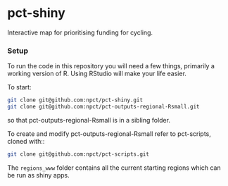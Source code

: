 # pct-shiny

Interactive map for prioritising funding for cycling.

### Setup

To run the code in this repository you will need a few things, primarily
a working version of R. Using RStudio will make your life easier.

To start:

```sh
git clone git@github.com:npct/pct-shiny.git
git clone git@github.com:npct/pct-outputs-regional-Rsmall.git 
```

so that pct-outputs-regional-Rsmall is in a sibling folder.

To create and modify pct-outputs-regional-Rsmall refer to pct-scripts, cloned with::

```sh
git clone git@github.com:npct/pct-scripts.git
```

The `regions_www` folder contains all the current starting regions
which can be run as shiny apps.
